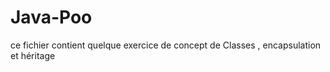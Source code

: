 # Java-Poo
ce fichier contient quelque exercice de  concept de  Classes , encapsulation  et  héritage
